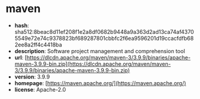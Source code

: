 # maven

- **hash**: sha512:8beac8d11ef208f1e2a8df0682b9448a9a363d2ad13ca74af43705549e72e74c9378823bf689287801cbbfc2f6ea9596201d19ccacfdfb682ee8a2ff4c4418ba
- **description**: Software project management and comprehension tool
- **url**: [https://dlcdn.apache.org/maven/maven-3/3.9.9/binaries/apache-maven-3.9.9-bin.zip](https://dlcdn.apache.org/maven/maven-3/3.9.9/binaries/apache-maven-3.9.9-bin.zip)
- **version**: 3.9.9
- **homepage**: [https://maven.apache.org/](https://maven.apache.org/)
- **license**: Apache-2.0

